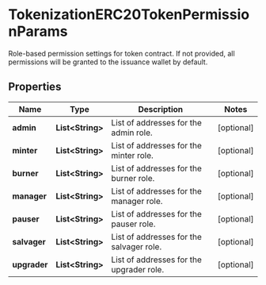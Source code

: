 

# TokenizationERC20TokenPermissionParams

Role-based permission settings for token contract. If not provided, all permissions will be granted to the issuance wallet by default.

## Properties

| Name | Type | Description | Notes |
|------------ | ------------- | ------------- | -------------|
|**admin** | **List&lt;String&gt;** | List of addresses for the admin role. |  [optional] |
|**minter** | **List&lt;String&gt;** | List of addresses for the minter role. |  [optional] |
|**burner** | **List&lt;String&gt;** | List of addresses for the burner role. |  [optional] |
|**manager** | **List&lt;String&gt;** | List of addresses for the manager role. |  [optional] |
|**pauser** | **List&lt;String&gt;** | List of addresses for the pauser role. |  [optional] |
|**salvager** | **List&lt;String&gt;** | List of addresses for the salvager role. |  [optional] |
|**upgrader** | **List&lt;String&gt;** | List of addresses for the upgrader role. |  [optional] |




